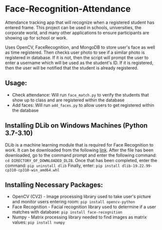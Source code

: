 # Face-Recognition-Attendance
Attendance tracking app that will recognize when a registered student has entered frame. This project can be used in schools, universities, the corporate world, and many other applications to ensure participants are showing up for school or work.

Uses OpenCV, FaceRecognition, and MongoDB to store user's face as well as time registered. Then checks user photo to see if a similar photo is registered in database. If it is not, then the script will prompt the user to enter a username which will be used as the student's ID. If it is registered, then the user will be notified that the student is already registered.

## Usage:
- Check attendance:
    Will run `face_match.py` to verify the students that show up to class and are registered within the database
- Add faces:
    Will run `add_faces.py` to allow users to get registered within the database

## Installing DLib on Windows Machines (Python 3.7-3.10)
DLib is a machine learning module that is required for Face Recognition to work. It can be downloaded from the following [link](https://github.com/Cool-PY/Python-Dlib-Repository/blob/main/dlib-19.22.99-cp310-cp310-win_amd64.whl).
After the file has been downloaded, go to the command prompt and enter the following command: `cd DIRECTORY_OF_DOWNLOADED_DLIB`. Once that has been completed, enter the command: `pip uninstall dlib`
Finally, enter: `pip install dlib-19.22.99-cp310-cp310-win_amd64.whl`

## Installing Necessary Packages:
- OpenCV (CV2) - Image processing library used to take user's picture and monitor users entering room: `pip install opencv-python`
- Face Recognition - Facial recognition library used to determine if a user matches with database: `pip install face-recognition`
- Numpy - Matrix processing library needed to find images as matrix values: `pip install numpy`